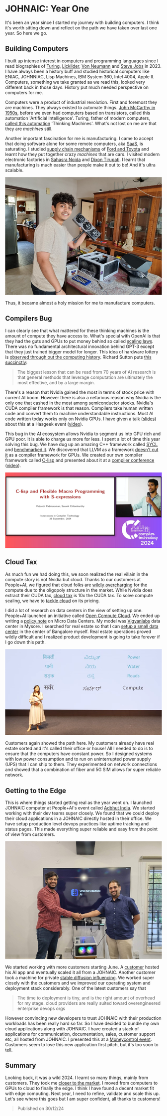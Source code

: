# JOHNAIC: Year One


It's been an year since I started my journey with building computers. I think it's worth sitting down and reflect on the path we have taken over last one year. So here we go.

## Building Computers

I built up intense interest in computers and programming languages since I read biographies of [Turing](https://www.goodreads.com/book/show/150731.Alan_Turing), [Licklider](https://www.goodreads.com/book/show/722412.The_Dream_Machine), [Von Neumann](https://www.goodreads.com/book/show/61089520-the-man-from-the-future) and [Steve Jobs](https://www.goodreads.com/book/show/11084145-steve-jobs) in 2023. I have always been a history buff and studied historical computers like ENIAC, JOHNNIAC, Lisp Machines, IBM System 360, Intel 4004, Apple II. Computers, something we take granted as we read this, looked very different back in those days. History put much needed perspective on computers for me.

Computers were a product of industrial revolution. First and foremost they are machines. They always existed to automate things. [John McCarthy in 1950s](https://chsasank.com/classic_papers/darthmouth-artifical-intelligence-summer-resarch-proposal.html), before we even had computers based on transistors, called this automation 'Artificial Intelligence'. Turing, father of modern computers, [called this automation](https://web.iitd.ac.in/~sumeet/Turing50.pdf) 'Thinking Machines'. What's not lost on me are that they are *machines* still.

Another important fascination for me is manufacturing. I came to accept that doing software alone for some remote computers, aka [SaaS](https://en.wikipedia.org/wiki/Software_as_a_service), is saturating. I studied [supply chain mechanisms](https://www.amazon.in/Supply-Chain-Management-Strategy-Operation/dp/0133800202) of [Ford and Toyota](https://www.amazon.in/Machine-That-Changed-World-Revolutionizing/dp/0743299795) and learnt how they put together crazy *machines* that are cars. I visited modern electronic factories in [Sahasra Noida](https://g.co/kgs/QyH6q7V) and [Dixon Tirupati](https://g.co/kgs/UJvKetX). I learnt that manufacturing is much easier than people make it out to be! And it's ultra scalable.

![Adithya Building a JOHNAIC](/_static/blog/adithya-building-computers.jpg)


Thus, it became almost a holy mission for me to manufacture computers.

## Compilers Bug

I can clearly see that what mattered for these thinking machines is the amount of compute they have access to. What's special with OpenAI is that they had the guts and GPUs to put money behind so called [scaling laws](https://arxiv.org/pdf/2001.08361). There was no fundamental architectural innovation behind GPT-3 except that they just trained bigger model for longer. This idea of hardware lottery is [observed through out the computing history](https://arxiv.org/pdf/2009.06489). Richard Sutton puts [this succinctly](http://www.incompleteideas.net/IncIdeas/BitterLesson.html):

> The biggest lesson that can be read from 70 years of AI research is that general methods that leverage computation are ultimately the most effective, and by a large margin.

There's a reason that Nvidia gained the most in terms of stock price with current AI boom. However there is also a nefarious reason why Nvidia is the only one that cashed in the most among semiconductor stocks. Nvidia's CUDA compiler framework is that reason. Compilers take human written code and convert them to machine understandable instructions. Most AI code written today works only on Nvidia GPUs. I have given a talk ([slides](https://chsasank.com/assets/slides/opensource-gpu-stack.pdf)) about this at a Hasgeek event ([video](https://www.youtube.com/watch?v=dY_M0j4OMQw)).

This bug in the AI ecosystem allows Nvidia to segment us into GPU rich and GPU poor. It is able to charge us more for less. I spent a lot of time this year solving this bug. We have dug up an amazing C++ framework called [SYCL](http://chsasank.com/sycl-portable-cuda-alternative.html) and [benchmarked it](https://chsasank.com/portblas-portable-blas-across-gpus.html). We discovered that LLVM as a framework [doesn't cut it](https://chsasank.com/intermediate-representations-for-gpu.html) as a compiler framework for GPUs. We created our own compiler framework called [C-lisp](https://github.com/chsasank/llama.lisp/tree/main/src/backend) and presented about it at a [compiler conference](https://arxiv.org/pdf/2410.16690) ([video](https://www.youtube.com/watch?v=FeML_j7pdNY)).

![Vedanth Presenting Compilers](/_static/blog/vedanth-compiler-tech-2024.png)


## Cloud Tax

As much fun we had doing this, we soon realized the real villain in the compute story is not Nvidia but cloud. Thanks to our customers at People+AI, we figured that cloud folks are [wildly overcharging](https://www.reddit.com/r/devops/comments/1cwi1gn/when_did_the_cloud_become_so_stupid_expensive/) for the compute due to the oligopoly structure in the market. While Nvidia does extract their CUDA tax, [cloud tax](https://world.hey.com/dhh/why-we-re-leaving-the-cloud-654b47e0) is 10x the CUDA tax. To solve compute scaling, we have to [tackle cloud](https://von-neumann.ai/blog/ola-cloud-costs.html) on its pricing.

I did a lot of research on data centers in the view of setting up one. People+AI launched an initiative called [Open Compute Cloud](https://peopleplus.ai/occ). We ended up writing a [policy note](https://pplus.ai/micromega) on Micro Data Centers. My model was [Vigyanlabs](https://maps.app.goo.gl/CCKAhVPBBqhe51SH9) data center in Mysore. I searched for real estate so that I can [setup a small data center](https://von-neumann.ai/blog/micro-data-centers-power.html) in the center of Bangalore myself. Real estate operations proved wildly difficult and I realized product development is going to take forever if I go down this path. 

![Tanvi Presenting OCC](/_static/blog/tanvi-presenting-occ.png)
 
Customers again showed the path here. My customers already have real estate sorted and it's called their office or house! All I needed to do is to ensure that the computers have constant power. So I designed systems with low power consumption and to run on uninterrupted power supply (UPS) that I can ship to them. They experimented on network connections and showed that a combination of fiber and 5G SIM allows for super reliable network.

## Getting to the Edge

This is where things started getting real as the year went on. I launched JOHNAIC computer at People+AI's event called [Adbhut India](https://youtu.be/1Uu9UWwJ3QE?list=PLH2jjgHdv4Kckqp0inG5s9z07oIRgw60e&t=1161). We started working with their dev teams super closely. We found that we could deploy their cloud applications in a JOHNAIC directly hosted in their office. We have setup production level devops practices like uptime tracking and status pages. This made everything super reliable and easy from the point of view from customers.

![Tanuj Receiving JOHNAIC](/_static/blog/tanuj-receiving-johnaic.jpg)

We started working with more customers starting June. A [customer](https://x.com/officialkrishd) hosted his AI app and eventually scaled it all from a JOHNAIC. Another customer took a machine for private [stable diffusion influencing](https://von-neumann.ai/blog/stable-diffusion-as-service.html). We worked super closely with the customers and we improved our operating system and deployment stack considerably. One of the latest customers say that

> The time to deployment is tiny, and is the right amount of overhead for my stage. cloud providers are really suited toward overengineered enterprise devops orgs

However convincing new developers to trust JOHNAIC with their production workloads has been really hard so far. So I have decided to bundle my own cloud applications along with JOHNAIC. I have created a stack of applications for communication, documentation, sales, customer support etc, all hosted from JOHNAIC. I presented this at a [Moneycontrol event](https://www.youtube.com/watch?v=Mw-iAhJ4VXU). Customers seem to love this new application first pitch, but it's too soon to tell.

## Summary

Looking back, it was a wild 2024. I learnt so many things, mainly from customers. They took me [closer to the market](https://chsasank.com/something-personal.html). I moved from computers to GPUs to cloud to finally the edge. I think I have found a decent market fit with edge computing. Next year, I need to refine, validate and scale this up. Let's see where this goes but I am super confident, all thanks to customers! 

> Published on 30/12/24

